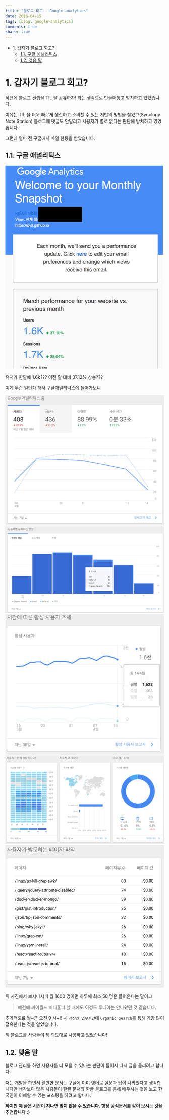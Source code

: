 ```yaml
---
title: "블로그 회고 - Google analytics"
date: 2018-04-15
tags: [blog, google-analytics]
comments: true
share: true
---
```


- [1. 갑자기 블로그 회고?](#1-갑자기-블로그-회고)
  - [1.1. 구글 애널리틱스](#11-구글-애널리틱스)
  - [1.2. 맺음 말](#12-맺음-말)

# 1. 갑자기 블로그 회고?

작년에 블로그 컨셉을 TIL 을 공유하자! 라는 생각으로 만들어놓고 방치하고 있었습니다.

이유는 TIL 을 더욱 빠르게 생산하고 소비할 수 있는 저만의 방법을 찾았고(Synology Note Station) 블로그에 댓글도 안달리고 사용자가 별로 없다는 판단에 방치하고 있었습니다.

그런데 얼마 전 구글에서 메일 한통을 받았습니다.

## 1.1. 구글 애널리틱스

<img src="/images/google-analytics-mail.png" alt="google-analytics-mail" style="width: 500px;"/>

유저가 한달에 1.6k??? 이전 달 대비 37.12% 상승???

이게 무슨 일인가 해서 구글애널리틱스에 들어가보니

![/images/google-analytics1.png](/images/google-analytics1.png)
![/images/google-analytics2.png](/images/google-analytics2.png)
![/images/google-analytics3.png](/images/google-analytics3.png)
![/images/google-analytics4.png](/images/google-analytics4.png)
![/images/google-analytics5.png](/images/google-analytics5.png)

위 사진에서 보시다시피 월 1600 명이면 하루에 최소 50 명은 들어온다는 말이고

> 예전에 싸이월드 미니홈피 할 때에도 이정도 투데이는 안나왔던 것 같습니다.

추가적으로 월~금 오전 9 시~6 시 `직장인 업무시간`에 `Organic Search`를 통해 가장 많이 접속한다는 것을 알았습니다.

제 블로그를 사람들이 제 의도대로 사용하고 있었습니다!

## 1.2. 맺음 말

블로그 관리를 하면 사용자를 더 모을 수 있다는 판단이 들어서 다시 글을 올리려고 합니다.

저는 개발을 하면서 웬만한 문서는 구글에 이미 영어로 질문과 답이 나와있다고 생각합니다만 생각보다 많은 사람들이 한글 문서와 한글 블로그를 통해 배우시는 것을 보고 한국인이 이해할 수 있는 포스팅을 하려고 합니다.

**하지만 제 글은 시간이 지나면 맞지 않을 수 있습니다. 항상 공식문서를 같이 보시는 것을 추천합니다 :)**
